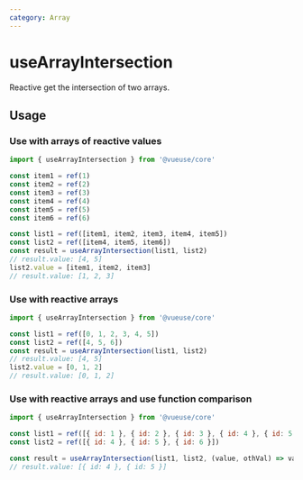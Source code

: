 ```yaml
---
category: Array
---
```


# useArrayIntersection

Reactive get the intersection of two arrays.

## Usage

### Use with arrays of reactive values

```ts
import { useArrayIntersection } from '@vueuse/core'

const item1 = ref(1)
const item2 = ref(2)
const item3 = ref(3)
const item4 = ref(4)
const item5 = ref(5)
const item6 = ref(6)

const list1 = ref([item1, item2, item3, item4, item5])
const list2 = ref([item4, item5, item6])
const result = useArrayIntersection(list1, list2)
// result.value: [4, 5]
list2.value = [item1, item2, item3]
// result.value: [1, 2, 3]
```


### Use with reactive arrays

```js
import { useArrayIntersection } from '@vueuse/core'

const list1 = ref([0, 1, 2, 3, 4, 5])
const list2 = ref([4, 5, 6])
const result = useArrayIntersection(list1, list2)
// result.value: [4, 5]
list2.value = [0, 1, 2]
// result.value: [0, 1, 2]
```

### Use with reactive arrays and use function comparison

```js
import { useArrayIntersection } from '@vueuse/core'

const list1 = ref([{ id: 1 }, { id: 2 }, { id: 3 }, { id: 4 }, { id: 5 }])
const list2 = ref([{ id: 4 }, { id: 5 }, { id: 6 }])

const result = useArrayIntersection(list1, list2, (value, othVal) => value.id === othVal.id)
// result.value: [{ id: 4 }, { id: 5 }]
```
